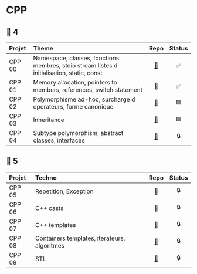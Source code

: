 # CPP

## 🔵 4
| **Projet**        | **Theme**                                                                                            |**Repo**                                        |**Status**|
| :---------------  |:---------------                                                                                     |:-----:                                         |:------:|
| CPP 00            | Namespace, classes, fonctions membres, stdio stream listes d initialisation, static, const           |[🔗](https://github.com/Madness807/CPP_00)      |✅|
| CPP 01            | Memory allocation, pointers to members, references, switch statement                                 |[🔗](https://github.com/Madness807/CPP_01)      |✅|
| CPP 02            | Polymorphisme ad-hoc, surcharge d operateurs, forme canonique                                        |[🔗](https://github.com/Madness807/CPP_02)      |🟩|
| CPP 03            | Inheritance                                                                                          |[🔗](https://github.com/Madness807/CPP_03)      |🟩|
| CPP 04            | Subtype polymorphism, abstract classes, interfaces                                                   |[🔗](https://github.com/Madness807/CPP_04)      |🔒|

## 🔵 5
| **Projet**        | **Techno**                                                                                           |**Repo**                                        |**Status**|
| :---------------  |:---------------                                                                                     |:-----:                                         |:------:|
| CPP 05            | Repetition, Exception                                                                                |[🔗](https://github.com/Madness807/CPP_05)      |🔒|
| CPP 06            | C++ casts                                                                                            |[🔗](https://github.com/Madness807/CPP_06)      |🔒|
| CPP 07            | C++ templates                                                                                        |[🔗](https://github.com/Madness807/CPP_07)      |🔒|
| CPP 08            | Containers templates, iterateurs, algoritmes                                                         |[🔗](https://github.com/Madness807/CPP_08)      |🔒|
| CPP 09            | STL                                                                                                  |[🔗](https://github.com/Madness807/CPP_09)      |🔒|
